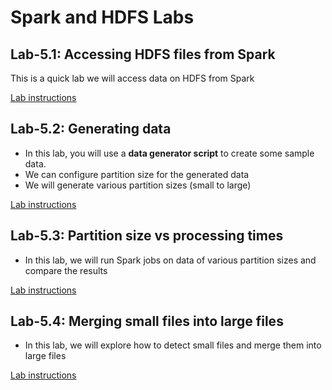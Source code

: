 <link rel='stylesheet' href='../assets/css/main.css'/>

# Spark and HDFS Labs

## Lab-5.1: Accessing HDFS files from Spark

This is a quick lab we will access data on HDFS from Spark

[Lab instructions](5-1_accesssing-hdfs-files.md)

## Lab-5.2: Generating data

* In this lab, you will use a **data generator script** to create some sample data.
* We can configure partition size for the generated data
* We will generate various partition sizes (small to large)

[Lab instructions](5-2_generate-data.md)

## Lab-5.3: Partition size vs processing times

* In this lab, we will run Spark jobs on data of various partition sizes and compare the results

[Lab instructions](5-3_partition-size-and-processing.md)

## Lab-5.4: Merging small files into large files

* In this lab, we will explore how to detect small files and merge them into large files

[Lab instructions](5-4_merging-small-files.md)
